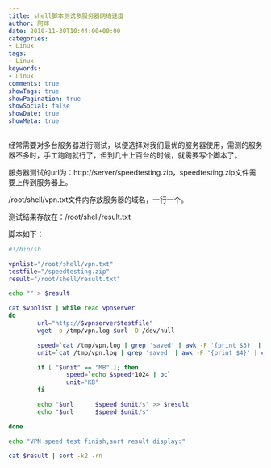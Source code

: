 ```yaml
---
title: shell脚本测试多服务器网络速度
author: 阿辉
date: 2010-11-30T10:44:00+00:00
categories:
- Linux
tags:
- Linux
keywords:
- Linux
comments: true
showTags: true
showPagination: true
showSocial: false
showDate: true
showMeta: true
---
```

经常需要对多台服务器进行测试，以便选择对我们最优的服务器使用，需测的服务器不多时，手工跑跑就行了，但到几十上百台的时候，就需要写个脚本了。

服务器测试的url为：http://server/speedtesting.zip，speedtesting.zip文件需要上传到服务器上。

/root/shell/vpn.txt文件内存放服务器的域名，一行一个。

测试结果存放在：/root/shell/result.txt

<!--more-->

脚本如下：
```bash
#!/bin/sh

vpnlist="/root/shell/vpn.txt"
testfile="/speedtesting.zip"
result="/root/shell/result.txt"

echo "" > $result

cat $vpnlist | while read vpnserver
do
        url="http://$vpnserver$testfile"
        wget -o /tmp/vpn.log $url -O /dev/null

        speed=`cat /tmp/vpn.log | grep 'saved' | awk -F '{print $3}' | cut -c2-`
        unit=`cat /tmp/vpn.log | grep 'saved' | awk -F '{print $4}' | cut -c-2`

        if [ "$unit" == "MB" ]; then
                speed=`echo $speed*1024 | bc`
                unit="KB"
        fi

        echo "$url      $speed $unit/s" >> $result
        echo "$url      $speed $unit/s"

done

echo "VPN speed test finish,sort result display:"

cat $result | sort -k2 -rn
```